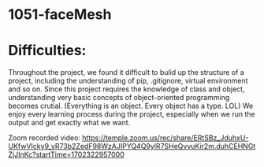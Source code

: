 # 1051-faceMesh
# Difficulties:
Throughout the project, we found it difficult to bulid up the structure of a project, including the understanding of pip, .gitignore, virtual environment and so on.
Since this project requires the knowledge of class and object, understanding very basic concepts of object-oriented programming becomes crutial. (Everything is an object. Every object has a type. LOL)
We enjoy every learning process during the project, especially when we run the output and get exactly what we want.

Zoom recorded video:
https://temple.zoom.us/rec/share/ERtSBz_JduhxU-UKfwVIcky9_yR73b2ZedF98WzAJIPYQ4Q9ylR7SHeQvvuKir2m.duhCEHNGtZjJInKc?startTime=1702322957000
